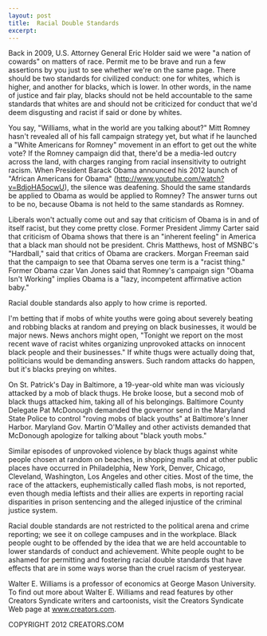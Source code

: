 ```yaml
---
layout: post
title:  Racial Double Standards
excerpt:
---
```


Back in 2009, U.S. Attorney General Eric Holder said we were "a nation of cowards" on matters of race. Permit me to be brave and run a few assertions by you just to see whether we're on the same page. There should be two standards for civilized conduct: one for whites, which is higher, and another for blacks, which is lower. In other words, in the name of justice and fair play, blacks should not be held accountable to the same standards that whites are and should not be criticized for conduct that we'd deem disgusting and racist if said or done by whites.

You say, "Williams, what in the world are you talking about?" Mitt Romney hasn't revealed all of his fall campaign strategy yet, but what if he launched a "White Americans for Romney" movement in an effort to get out the white vote? If the Romney campaign did that, there'd be a media-led outcry across the land, with charges ranging from racial insensitivity to outright racism. When President Barack Obama announced his 2012 launch of "African Americans for Obama" (http://www.youtube.com/watch?v=BdjoHA5ocwU), the silence was deafening. Should the same standards be applied to Obama as would be applied to Romney? The answer turns out to be no, because Obama is not held to the same standards as Romney.

Liberals won't actually come out and say that criticism of Obama is in and of itself racist, but they come pretty close. Former President Jimmy Carter said that criticism of Obama shows that there is an "inherent feeling" in America that a black man should not be president. Chris Matthews, host of MSNBC's "Hardball," said that critics of Obama are crackers. Morgan Freeman said that the campaign to see that Obama serves one term is a "racist thing." Former Obama czar Van Jones said that Romney's campaign sign "Obama Isn't Working" implies Obama is a "lazy, incompetent affirmative action baby."

Racial double standards also apply to how crime is reported.

 I'm betting that if mobs of white youths were going about severely beating and robbing blacks at random and preying on black businesses, it would be major news. News anchors might open, "Tonight we report on the most recent wave of racist whites organizing unprovoked attacks on innocent black people and their businesses." If white thugs were actually doing that, politicians would be demanding answers. Such random attacks do happen, but it's blacks preying on whites.

On St. Patrick's Day in Baltimore, a 19-year-old white man was viciously attacked by a mob of black thugs. He broke loose, but a second mob of black thugs attacked him, taking all of his belongings. Baltimore County Delegate Pat McDonough demanded the governor send in the Maryland State Police to control "roving mobs of black youths" at Baltimore's Inner Harbor. Maryland Gov. Martin O'Malley and other activists demanded that McDonough apologize for talking about "black youth mobs."

Similar episodes of unprovoked violence by black thugs against white people chosen at random on beaches, in shopping malls and at other public places have occurred in Philadelphia, New York, Denver, Chicago, Cleveland, Washington, Los Angeles and other cities. Most of the time, the race of the attackers, euphemistically called flash mobs, is not reported, even though media leftists and their allies are experts in reporting racial disparities in prison sentencing and the alleged injustice of the criminal justice system.

Racial double standards are not restricted to the political arena and crime reporting; we see it on college campuses and in the workplace. Black people ought to be offended by the idea that we are held accountable to lower standards of conduct and achievement. White people ought to be ashamed for permitting and fostering racial double standards that have effects that are in some ways worse than the cruel racism of yesteryear.

Walter E. Williams is a professor of economics at George Mason University. To find out more about Walter E. Williams and read features by other Creators Syndicate writers and cartoonists, visit the Creators Syndicate Web page at www.creators.com.

COPYRIGHT 2012 CREATORS.COM
